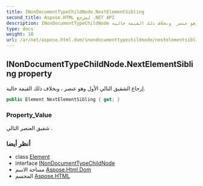 ```yaml
---
title: INonDocumentTypeChildNode.NextElementSibling
second_title: Aspose.HTML لمرجع .NET API
description: INonDocumentTypeChildNode ملكية. إرجاع الشقيق التالي الأول وهو عنصر  وبخلاف ذلك القيمة خالية.
type: docs
weight: 10
url: /ar/net/aspose.html.dom/inondocumenttypechildnode/nextelementsibling/
---
```

## INonDocumentTypeChildNode.NextElementSibling property

إرجاع الشقيق التالي الأول وهو عنصر ، وبخلاف ذلك القيمة خالية.

```csharp
public Element NextElementSibling { get; }
```

### Property_Value

شقيق العنصر التالي .

### أنظر أيضا

* class [Element](../../element/)
* interface [INonDocumentTypeChildNode](../)
* مساحة الاسم [Aspose.Html.Dom](../../inondocumenttypechildnode/)
* المجسم [Aspose.HTML](../../../)


